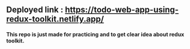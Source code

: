 ## Deployed link : https://todo-web-app-using-redux-toolkit.netlify.app/

#### This repo is just made for practicing and to get clear idea about redux toolkit.
